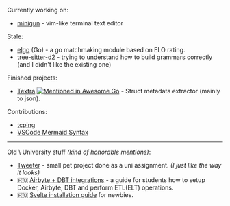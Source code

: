 Currently working on: 
* [minigun](https://github.com/ravsii/minigun) - vim-like terminal text editor

Stale:
* [elgo](https://github.com/ravsii/elgo) (Go) - a go matchmaking module based on ELO rating.
* [tree-sitter-d2](https://github.com/ravsii/tree-sitter-d2) - trying to understand how to build grammars correctly (and I didn't like the existing one)

Finished projects:

- [Textra](https://github.com/ravsii/textra) [![Mentioned in Awesome Go](https://awesome.re/mentioned-badge.svg)](https://github.com/avelino/awesome-go) - Struct metadata extractor (mainly to json).

Contributions:

- [tcping](https://github.com/pouriyajamshidi/tcping)
- [VSCode Mermaid Syntax](https://github.com/bpruitt-goddard/vscode-mermaid-syntax-highlight)

___

Old \ University stuff _(kind of honorable mentions)_:

- [Tweeter](https://github.com/ravsii/tweeter) - small pet project done as a uni assignment. _(I just like the way it looks)_
- 🇷🇺 [Airbyte + DBT integrations](https://github.com/ravsii/UDvIS) - a guide for students how to setup Docker, Airbyte, DBT and perform ETL(ELT) operations.
- 🇷🇺 [Svelte installation guide](https://github.com/ravsii/svelte-installation-guide-ru) for newbies.

